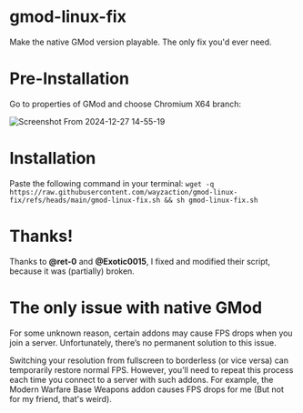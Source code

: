 # gmod-linux-fix
Make the native GMod version playable. The only fix you'd ever need.

# Pre-Installation
Go to properties of GMod and choose Chromium X64 branch:

![Screenshot From 2024-12-27 14-55-19](https://github.com/user-attachments/assets/0fbc53e5-269e-43e9-a2dc-9afea2b97e2f)

# Installation
Paste the following command in your terminal:
`wget -q https://raw.githubusercontent.com/wayzaction/gmod-linux-fix/refs/heads/main/gmod-linux-fix.sh && sh gmod-linux-fix.sh`

# Thanks!
Thanks to **@ret-0** and **@Exotic0015**, I fixed and modified their script, because it was (partially) broken.

# The only issue with native GMod
For some unknown reason, certain addons may cause FPS drops when you join a server. Unfortunately, there’s no permanent solution to this issue.

Switching your resolution from fullscreen to borderless (or vice versa) can temporarily restore normal FPS. 
However, you’ll need to repeat this process each time you connect to a server with such addons. 
For example, the Modern Warfare Base Weapons addon causes FPS drops for me (But not for my friend, that's weird).
